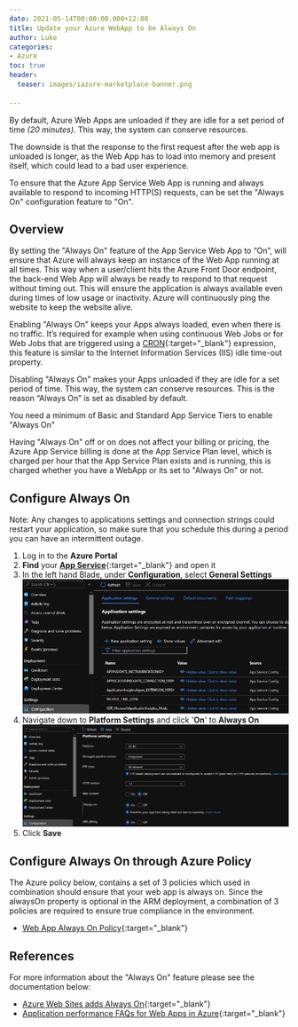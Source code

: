 ```yaml
---
date: 2021-05-14T00:00:00.000+12:00
title: Update your Azure WebApp to be Always On
author: Luke
categories:
- Azure
toc: true
header:
  teaser: images/iazure-marketplace-banner.png

---
```

By default, Azure Web Apps are unloaded if they are idle for a set period of time _(20 minutes)_. This way, the system can conserve resources.

The downside is that the response to the first request after the web app is unloaded is longer, as the Web App has to load into memory and present itself, which could lead to a bad user experience.

To ensure that the Azure App Service Web App is running and always available to respond to incoming HTTP(S) requests, can be set the "Always On" configuration feature to "On".

## Overview

By setting the "Always On" feature of the App Service Web App to “On”, will ensure that Azure will always keep an instance of the Web App running at all times. This way when a user/client hits the Azure Front Door endpoint, the back-end Web App will always be ready to respond to that request without timing out. This will ensure the application is always available even during times of low usage or inactivity. Azure will continuously ping the website to keep the website alive.

Enabling "Always On" keeps your Apps always loaded, even when there is no traffic. It’s required for example when using continuous Web Jobs or for Web Jobs that are triggered using a [CRON](https://en.wikipedia.org/wiki/Cron "Wikipedia - cron"){:target="_blank"} expression, this feature is similar to the Internet Information Services (IIS) idle time-out property.

Disabling "Always On" makes your Apps unloaded if they are idle for a set period of time. This way, the system can conserve resources. This is the reason “Always On” is set as disabled by default.

You need a minimum of Basic and Standard App Service Tiers to enable "Always On"

Having "Always On" off or on does not affect your billing or pricing, the Azure App Service billing is done at the App Service Plan level, which is charged per hour that the App Service Plan exists and is running, this is charged whether you have a WebApp or its set to "Always On" or not.

## Configure Always On

Note: Any changes to applications settings and connection strings could restart your application, so make sure that you schedule this during a period you can have an intermittent outage.

1. Log in to the **Azure Portal**
2. **Find** your [**App Service**](https://portal.azure.com/#blade/HubsExtension/BrowseResource/resourceType/Microsoft.Web%2Fsites "Azure Portal - App Service"){:target="_blank"} and open it
3. In the left hand Blade, under **Configuration**, select **General Settings**
   ![App Service - General Settings](/uploads/app-service_configurationsettings.png "App Service - General Settings")
4. Navigate down to **Platform Settings** and click '**On**' to **Always On**
   ![App Service - Always On](/uploads/app-service_alwayson.png "App Service - Always On")
5. Click **Save**

## Configure Always On through Azure Policy

The Azure policy below, contains a set of 3 policies which used in combination should ensure that your web app is always on. Since the alwaysOn property is optional in the ARM deployment, a combination of 3 policies are required to ensure true compliance in the environment.

* [Web App Always On Policy](https://github.com/Azure/Community-Policy/tree/master/Policies/WebApps/web-app-always-on "https://github.com/Azure/Community-Policy/tree/master/Policies/WebApps/web-app-always-on"){:target="_blank"}

## References

For more information about the "Always On" feature please see the documentation below:

* [Azure Web Sites adds Always On](https://azure.microsoft.com/en-us/updates/azure-web-sites-adds-always-on/ "https://azure.microsoft.com/en-us/updates/azure-web-sites-adds-always-on/"){:target="_blank"}
* [Application performance FAQs for Web Apps in Azure](https://docs.microsoft.com/en-us/azure/app-service/faq-availability-performance-application-issues "https://docs.microsoft.com/en-us/azure/app-service/faq-availability-performance-application-issues"){:target="_blank"}
